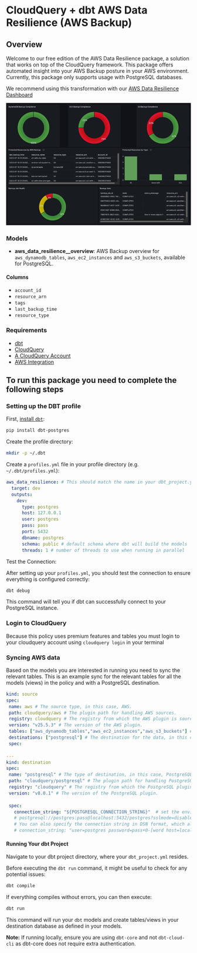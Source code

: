 # CloudQuery + dbt AWS Data Resilience (AWS Backup)

## Overview

Welcome to our free edition of the AWS Data Resilience package, a solution that works on top of the CloudQuery framework. This package offers automated insight into your AWS Backup posture in your AWS environment. Currently, this package only supports usage with PostgreSQL databases. 

We recommend using this transformation with our [AWS Data Resilience Dashboard](https://hub.cloudquery.io/addons/visualization/cloudquery/aws-data-resilience/latest/docs)

![AWS Data Resilience Dashboard](./images/aws_resiliency_dash.png)

### Models

- **aws_data_resilience\_\_overview**: AWS Backup overview for `aws_dynamodb_tables`, `aws_ec2_instances` and `aws_s3_buckets`, available for PostgreSQL.

#### Columns
- `account_id`
- `resource_arn`
- `tags`
- `last_backup_time`
- `resource_type`

### Requirements

- [dbt](https://docs.getdbt.com/docs/core/pip-install)
- [CloudQuery](https://cli-docs.cloudquery.io/docs/quickstart/)
- [A CloudQuery Account](https://www.cloudquery.io/auth/register)
- [AWS Integration](https://hub.cloudquery.io/plugins/source/cloudquery/aws/latest/docs)

## To run this package you need to complete the following steps

### Setting up the DBT profile
First, [install `dbt`](https://docs.getdbt.com/docs/core/pip-install):
```bash
pip install dbt-postgres
```

Create the profile directory:

```bash
mkdir -p ~/.dbt
```

Create a `profiles.yml` file in your profile directory (e.g. `~/.dbt/profiles.yml`):

```yaml
aws_data_resilience: # This should match the name in your dbt_project.yml
  target: dev
  outputs:
    dev:
      type: postgres
      host: 127.0.0.1
      user: postgres
      pass: pass
      port: 5432
      dbname: postgres
      schema: public # default schema where dbt will build the models
      threads: 1 # number of threads to use when running in parallel
```
Test the Connection:

After setting up your `profiles.yml`, you should test the connection to ensure everything is configured correctly:

```bash
dbt debug
```

This command will tell you if dbt can successfully connect to your PostgreSQL instance.

### Login to CloudQuery
Because this policy uses premium features and tables you must login to your cloudquery account using
`cloudquery login` in your terminal

### Syncing AWS data
Based on the models you are interested in running you need to sync the relevant tables.
This is an example sync for the relevant tables for all the models (views) in the policy and with a PostgreSQL destination.

 ```yml
kind: source
spec:
  name: aws # The source type, in this case, AWS.
  path: cloudquery/aws # The plugin path for handling AWS sources.
  registry: cloudquery # The registry from which the AWS plugin is sourced.
  version: "v25.5.3" # The version of the AWS plugin.
  tables: ["aws_dynamodb_tables","aws_ec2_instances","aws_s3_buckets"] # Include any tables that meet your requirements, separated by commas
  destinations: ["postgresql"] # The destination for the data, in this case, PostgreSQL.
  spec:

---
kind: destination
spec:
  name: "postgresql" # The type of destination, in this case, PostgreSQL.
  path: "cloudquery/postgresql" # The plugin path for handling PostgreSQL as a destination.
  registry: "cloudquery" # The registry from which the PostgreSQL plugin is sourced.
  version: "v8.0.1" # The version of the PostgreSQL plugin.

  spec:
    connection_string: "${POSTGRESQL_CONNECTION_STRING}"  # set the environment variable in a format like 
    # postgresql://postgres:pass@localhost:5432/postgres?sslmode=disable
    # You can also specify the connection string in DSN format, which allows for special characters in the password:
    # connection_string: "user=postgres password=pass+0-[word host=localhost port=5432 dbname=postgres"

 ```

#### Running Your dbt Project

Navigate to your dbt project directory, where your `dbt_project.yml` resides.

Before executing the `dbt run` command, it might be useful to check for any potential issues:

```bash
dbt compile
```

If everything compiles without errors, you can then execute:

```bash
dbt run
```

This command will run your `dbt` models and create tables/views in your destination database as defined in your models.

**Note:** If running locally, ensure you are using `dbt-core` and not `dbt-cloud-cli` as dbt-core does not require extra authentication.
